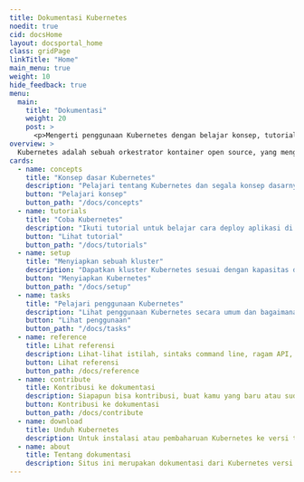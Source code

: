 ```yaml
---
title: Dokumentasi Kubernetes
noedit: true
cid: docsHome
layout: docsportal_home
class: gridPage
linkTitle: "Home"
main_menu: true
weight: 10
hide_feedback: true
menu:
  main:
    title: "Dokumentasi"
    weight: 20
    post: >
      <p>Mengerti penggunaan Kubernetes dengan belajar konsep, tutorial, dan referensinya. Kamupun bisa <a href="/editdocs/" data-auto-burger-exclude>bantu kami perbaiki dan lengkapi dokumentasinya</a>, yuk kontribusi!</p>
overview: >
  Kubernetes adalah sebuah orkestrator kontainer open source, yang mengotomasi deployment, replikasi, dan pengaturan aplikasi kontainer dengan mudah. Cloud Native Computing Foundation (<a href="https://www.cncf.io/about">CNCF</a>) mewadahi proyek open source ini.
cards:
  - name: concepts
    title: "Konsep dasar Kubernetes"
    description: "Pelajari tentang Kubernetes dan segala konsep dasarnya."
    button: "Pelajari konsep"
    button_path: "/docs/concepts"
  - name: tutorials
    title: "Coba Kubernetes"
    description: "Ikuti tutorial untuk belajar cara deploy aplikasi di Kubernetes."
    button: "Lihat tutorial"
    button_path: "/docs/tutorials"
  - name: setup
    title: "Menyiapkan sebuah kluster"
    description: "Dapatkan kluster Kubernetes sesuai dengan kapasitas dan kebutuhanmu."
    button: "Menyiapkan Kubernetes"
    button_path: "/docs/setup"
  - name: tasks
    title: "Pelajari penggunaan Kubernetes"
    description: "Lihat penggunaan Kubernetes secara umum dan bagaimana langkah-langkahnya secara singkat."
    button: "Lihat penggunaan"
    button_path: "/docs/tasks"
  - name: reference
    title: Lihat referensi
    description: Lihat-lihat istilah, sintaks command line, ragam API, dan perkakas dokumentasi.
    button: Lihat referensi
    button_path: /docs/reference
  - name: contribute
    title: Kontribusi ke dokumentasi
    description: Siapapun bisa kontribusi, buat kamu yang baru atau sudah lama di proyek ini.
    button: Kontribusi ke dokumentasi
    button_path: /docs/contribute
  - name: download
    title: Unduh Kubernetes
    description: Untuk instalasi atau pembaharuan Kubernetes ke versi terbaru, lihat catatan rilis saat ini.
  - name: about
    title: Tentang dokumentasi
    description: Situs ini merupakan dokumentasi dari Kubernetes versi saat ini dan 4 versi sebelumnya.
---
```

